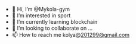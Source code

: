 - 👋 Hi, I’m @Mykola-gym
- 👀 I’m interested in sport
- 🌱 I’m currently learning blockchain
- 💞️ I’m looking to collaborate on ...
- 📫 How to reach me kolya@201299@gmail.com

<!---
Mykola-gym/Mykola-gym is a ✨ special ✨ repository because its `README.md` (this file) appears on your GitHub profile.
You can click the Preview link to take a look at your changes.
--->
